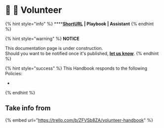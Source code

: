 # 📓 🚧 Volunteer

{% hint style="info" %}
****[**ShortURL**](https://tiof.click/TIOFHBVolunteer) **| Playbook | Assistant**
{% endhint %}



{% hint style="warning" %}
**NOTICE**

This documentation page is under construction.\
Should you want to be notified once it's published, [**let us know**](https://tiof.click/TIOFTarianUpdatesService).
{% endhint %}



{% hint style="success" %}
This Handbook responds to the following Policies:

*
{% endhint %}



## Take info from

{% embed url="https://trello.com/b/ZFVSb8ZA/volunteer-handbook" %}




